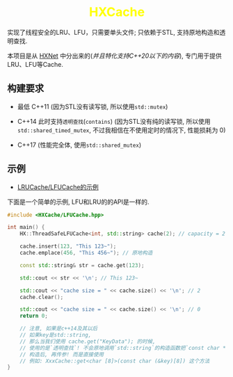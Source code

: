 <h1 align="center" style="color:yellow">HXCache</h1>

实现了线程安全的LRU、LFU，只需要单头文件; 只依赖于STL, 支持原地构造和透明查找.

本项目是从 [HXNet](https://github.com/HengXin666/HXNet) 中分出来的(*并且特化支持C++20以下的内容*), 专门用于提供LRU、LFU等Cache.

## 构建要求

- 最低 C++11 (因为STL没有读写锁, 所以使用`std::mutex`)

- C++14 此时支持`透明查找`(`contains`) (因为STL没有纯的读写锁, 所以使用`std::shared_timed_mutex`, 不过我相信在不使用定时的情况下, 性能损耗为 0)

- C++17 (性能完全体, 使用`std::shared_mutex`)

## 示例

- [LRUCache/LFUCache的示例](examples/CacheTest.cpp)

下面是一个简单的示例, LFU和LRU的的API是一样的.

```C++
#include <HXCache/LFUCache.hpp>

int main() {
    HX::ThreadSafeLFUCache<int, std::string> cache(2); // capacity = 2

    cache.insert(123, "This 123~");
    cache.emplace(456, "This 456~"); // 原地构造

    const std::string& str = cache.get(123);

    std::cout << str << '\n'; // This 123~

    std::cout << "cache size = " << cache.size() << '\n'; // 2
    cache.clear();

    std::cout << "cache size = " << cache.size() << '\n'; // 0
    return 0;

    // 注意, 如果是c++14及其以后
    // 如果key是std::string, 
    // 那么当我们使用 cache.get("KeyData"); 的时候,
    // 使用的是`透明查找`! 不会原地调用`std::string`的构造函数把`const char *`
    // 构造后, 再传参! 而是直接使用
    // 例如: XxxCache::get<char [8]>(const char (&key)[8]) 这个方法
}
```